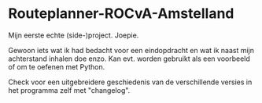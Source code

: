 # Routeplanner-ROCvA-Amstelland

Mijn eerste echte (side-)project. Joepie.

Gewoon iets wat ik had bedacht voor een eindopdracht en wat  ik naast mijn achterstand inhalen doe enzo. Kan evt. worden gebruikt als een voorbeeld of om te oefenen met Python.

Check voor een uitgebreidere geschiedenis van de verschillende versies in het programma zelf met "changelog".
